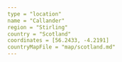 ```yaml
---
type = "location"
name = "Callander"
region = "Stirling"
country = "Scotland"
coordinates = [56.2433, -4.2191]
countryMapFile = "map/scotland.md"
---
```

